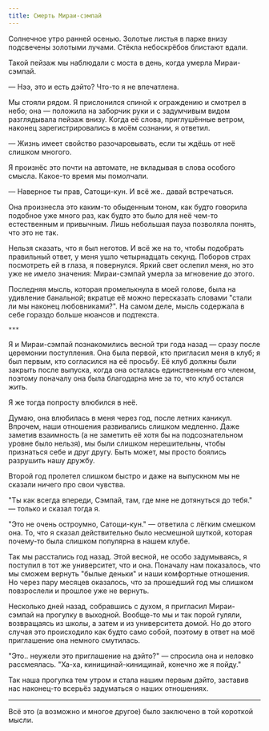 ```yaml
---
title: Смерть Мираи-сэмпай
---
```


Солнечное утро ранней осенью. Золотые листья в парке внизу подсвечены золотыми
лучами. Стёкла небоскрёбов блистают вдали.

Такой пейзаж мы наблюдали с моста в день, когда умерла Мираи-сэмпай.

— Нээ, это и есть дэйто? Что-то я не впечатлена.

Мы стояли рядом. Я прислонился спиной к ограждению и смотрел в небо; она —
положила на заборчик руки и с задумчивым видом разглядывала пейзаж внизу. Когда
её слова, приглушённые ветром, наконец зарегистрировались в моём сознании, я
ответил.

— Жизнь имеет свойство разочаровывать, если ты ждёшь от неё слишком многого.

Я произнёс это почти на автомате, не вкладывая в слова особого смысла. Какое-то
время мы помолчали.

— Наверное ты прав, Сатощи-кун. И всё же.. давай встречаться.

Она произнесла это каким-то обыденным тоном, как будто говорила подобное уже
много раз, как будто это было для неё чем-то естественным и привычным. Лишь
небольшая пауза позволяла понять, что это не так.

Нельзя сказать, что я был неготов. И всё же на то, чтобы подобрать правильный
ответ, у меня ушло четырнадцать секунд. Поборов страх посмотреть ей в глаза, я
повернулся. Яркий свет ослепил меня, но это уже не имело значения: Мираи-сэмпай
умерла за мгновение до этого.

Последняя мысль, которая промелькнула в моей голове, была на удивление
банальной; вкратце её можно пересказать словами "стали ли мы наконец
любовниками?". На самом деле, мысль содержала в себе гораздо больше нюансов и
подтекста.

    ***

Я и Мираи-сэмпай познакомились весной три года назад — сразу после церемонии
поступления. Она была первой, кто пригласил меня в клуб; я был первым, кто
согласился на её просьбу. Её клуб должны были закрыть после выпуска, когда она
осталась единственным его членом, поэтому поначалу она была благодарна мне за
то, что клуб остался жить.

Я же тогда попросту влюбился в неё.

Думаю, она влюбилась в меня через год, после летних каникул. Впрочем, наши
отношения развивались слишком медленно. Даже заметив взаимность (а не заметить
её хотя бы на подсознательном уровне было нельзя), мы были слишком нерешительны,
чтобы признаться себе и друг другу. Быть может, мы просто боялись разрушить нашу
дружбу.

Второй год пролетел слишком быстро и даже на выпускном мы не сказали ничего про
свои чувства.

"Ты как всегда впереди, Сэмпай, там, где мне не дотянуться до тебя." — только и
сказал тогда я.

"Это не очень остроумно, Сатощи-кун." — ответила с лёгким смешком она. То, что я
сказал действительно было несмешной шуткой, которая почему-то была слишком
популярна в нашем клубе.

Так мы расстались год назад. Этой весной, не особо задумываясь, я поступил в тот
же университет, что и она. Поначалу нам показалось, что мы сможем вернуть "былые
деньки" и наши комфортные отношения. Но через пару месяцев оказалось, что за
прошедший год мы слишком повзрослели и прошлое уже не вернуть.

Несколько дней назад, собравшись с духом, я пригласил Мираи-сэмпай на прогулку в
выходной. Вообще-то мы и так порой гуляли, возвращаясь из школы, а затем и из
университета домой. Но до этого случая это происходило как будто само собой,
поэтому в ответ на моё приглашение она немного смутилась.

"Это.. неужели это приглашение на дэйто?" — спросила она и неловко рассмеялась.
"Ха-ха, кинищинай-кинищинай, конечно же я пойду."

Так наша прогулка тем утром и стала нашим первым дэйто, заставив нас наконец-то
всерьёз задуматься о наших отношениях.

***

Всё это (а возможно и многое другое) было заключено в той короткой мысли.
